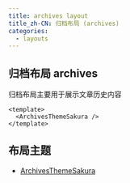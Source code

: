 ```yaml
---
title: archives layout
title_zh-CN: 归档布局 (archives)
categories:
  - layouts
---
```


## 归档布局 archives

归档布局主要用于展示文章历史内容

```vue
<template>
  <ArchivesThemeSakura />
</template>
```

## 布局主题

- [ArchivesThemeSakura](/components-themes/ArchivesThemeSakura)

